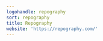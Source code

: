 ```yaml
---
logohandle: repography
sort: repography
title: Repography
website: 'https://repography.com/'
---
```

